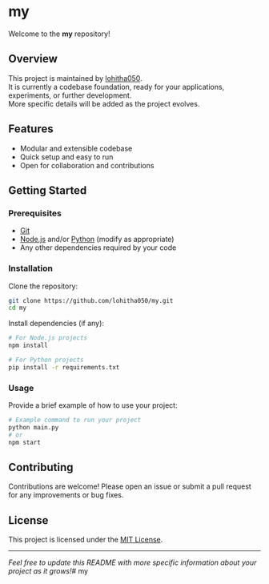 # my

Welcome to the **my** repository!

## Overview

This project is maintained by [lohitha050](https://github.com/lohitha050).  
It is currently a codebase foundation, ready for your applications, experiments, or further development.  
More specific details will be added as the project evolves.

## Features

- Modular and extensible codebase
- Quick setup and easy to run
- Open for collaboration and contributions

## Getting Started

### Prerequisites

- [Git](https://git-scm.com/)
- [Node.js](https://nodejs.org/) and/or [Python](https://python.org/) (modify as appropriate)
- Any other dependencies required by your code

### Installation

Clone the repository:

```bash
git clone https://github.com/lohitha050/my.git
cd my
```

Install dependencies (if any):

```bash
# For Node.js projects
npm install

# For Python projects
pip install -r requirements.txt
```

### Usage

Provide a brief example of how to use your project:

```bash
# Example command to run your project
python main.py
# or
npm start
```

## Contributing

Contributions are welcome! Please open an issue or submit a pull request for any improvements or bug fixes.

## License

This project is licensed under the [MIT License](LICENSE).

---

*Feel free to update this README with more specific information about your project as it grows!*# my
